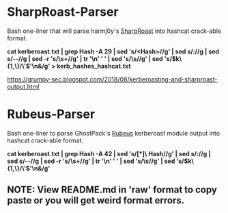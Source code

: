# SharpRoast-Parser
Bash one-liner that will parse harmj0y's [SharpRoast](https://github.com/GhostPack/SharpRoast) into hashcat crack-able format.

**cat kerberoast.txt | grep Hash -A 29 | sed 's/\<Hash\>//g' | sed s/://g | sed s/--//g | sed -r 's/\s+//g' | tr '\n' ' ' | sed 's/\s//g' | sed 's/$k\{1,\}/\'$'\n&/g' > kerb_hashes_hashcat.txt**

https://grumpy-sec.blogspot.com/2018/08/kerberoasting-and-sharproast-output.html



# Rubeus-Parser
Bash one-liner to parse GhostPack's [Rubeus](https://github.com/GhostPack/Rubeus) kerberoast module output into hashcat crack-able format.

**cat kerberoast.txt | grep Hash -A 42 | sed 's/\[\*\]\ Hash//g' | sed s/://g | sed s/--//g | sed -r 's/\s+//g' | tr '\n' ' ' | sed 's/\s//g' | sed 's/$k\{1,\}/\'$'\n&/g'**

## NOTE: View README.md in 'raw' format to copy paste or you will get weird format errors.
